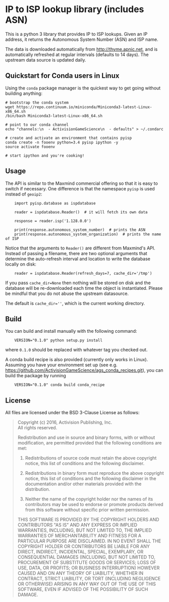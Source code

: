 # IP to ISP lookup library (includes ASN)

This is a python 3 library that provides IP to ISP lookups.  Given an IP address, it
returns the Autonomous System Number (ASN) and ISP name.

The data is downloaded automatically from http://thyme.apnic.net, and is automatically
refreshed at regular intervals (defaults to 14 days).  The upstream data source
is updated daily.


## Quickstart for Conda users in Linux

Using the `conda` package manager is the quickest way to get going
without building anything:
```
# bootstrap the conda system
wget https://repo.continuum.io/miniconda/Miniconda3-latest-Linux-x86_64.sh
/bin/bash Miniconda3-latest-Linux-x86_64.sh

# point to our conda channel
echo "channels:\n  - ActivisionGameScience\n  - defaults" > ~/.condarc

# create and activate an environment that contains pyisp 
conda create -n fooenv python=3.4 pyisp ipython -y
source activate fooenv

# start ipython and you're cooking!
```

## Usage

The API is similar to the Maxmind commercial offering so that it is
easy to switch if necessary.  One difference is that
the namespace `pyisp` is used instead of `geoip2`: 
```
    import pyisp.database as ispdatabase

    reader = ispdatabase.Reader()  # it will fetch its own data
    
    response = reader.isp('1.128.0.0') 

    print(response.autonomous_system_number)  # prints the ASN
    print(response.autonomous_system_organization)  # prints the name of ISP

```

Notice that the arguments to `Reader()` are different from Maxmind's API.
Instead of passing a filename, there are two optional arguments that determine the 
auto-refresh interval and location to write the database locally on disk:
```
    reader = ispdatabase.Reader(refresh_days=7, cache_dir='/tmp')
```
If you pass `cache_dir=None` then nothing will be stored on disk and the
database will be re-downloaded each time the object is instantiated.  Please
be mindful that you do not abuse the upstream datasource.

The default is `cache_dir=''`, which is the current working directory.

## Build

You can build and install manually with the following command:
```
    VERSION="0.1.0" python setup.py install
```
where `0.1.0` should be replaced with whatever tag you checked out.

A conda build recipe is also provided (currently only works in Linux).  Assuming you have your
environment set up (see e.g. https://github.com/ActivisionGameScience/ags_conda_recipes.git),
you can build the package by running
```
    VERSION="0.1.0" conda build conda_recipe
```

## License

All files are licensed under the BSD 3-Clause License as follows:
 
> Copyright (c) 2016, Activision Publishing, Inc.  
> All rights reserved.
> 
> Redistribution and use in source and binary forms, with or without modification, are permitted provided that the following conditions are met:
> 
> 1. Redistributions of source code must retain the above copyright notice, this list of conditions and the following disclaimer.
>  
> 2. Redistributions in binary form must reproduce the above copyright notice, this list of conditions and the following disclaimer in the documentation and/or other materials provided with the distribution.
>  
> 3. Neither the name of the copyright holder nor the names of its contributors may be used to endorse or promote products derived from this software without specific prior written permission.
>  
> THIS SOFTWARE IS PROVIDED BY THE COPYRIGHT HOLDERS AND CONTRIBUTORS "AS IS" AND ANY EXPRESS OR IMPLIED WARRANTIES, INCLUDING, BUT NOT LIMITED TO, THE IMPLIED WARRANTIES OF MERCHANTABILITY AND FITNESS FOR A PARTICULAR PURPOSE ARE DISCLAIMED. IN NO EVENT SHALL THE COPYRIGHT HOLDER OR CONTRIBUTORS BE LIABLE FOR ANY DIRECT, INDIRECT, INCIDENTAL, SPECIAL, EXEMPLARY, OR CONSEQUENTIAL DAMAGES (INCLUDING, BUT NOT LIMITED TO, PROCUREMENT OF SUBSTITUTE GOODS OR SERVICES; LOSS OF USE, DATA, OR PROFITS; OR BUSINESS INTERRUPTION) HOWEVER CAUSED AND ON ANY THEORY OF LIABILITY, WHETHER IN CONTRACT, STRICT LIABILITY, OR TORT (INCLUDING NEGLIGENCE OR OTHERWISE) ARISING IN ANY WAY OUT OF THE USE OF THIS SOFTWARE, EVEN IF ADVISED OF THE POSSIBILITY OF SUCH DAMAGE.

